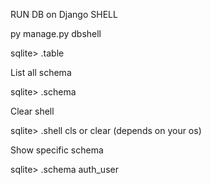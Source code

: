 RUN DB on Django SHELL

py manage.py dbshell


sqlite> .table

List all schema 

sqlite> .schema 

Clear shell

sqlite> .shell cls or clear (depends on your os)


Show specific schema 

sqlite> .schema  auth_user 


